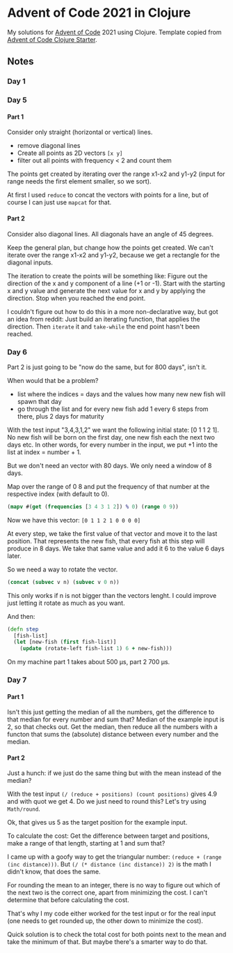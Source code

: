 # Advent of Code 2021 in Clojure

My solutions for [Advent of Code](https://www.adventofcode.com) 2021 using Clojure.
Template copied from [Advent of Code Clojure Starter](https://github.com/mhanberg/advent-of-code-clojure-starter).

## Notes
### Day 1

### Day 5
#### Part 1
Consider only straight (horizontal or vertical) lines.

* remove diagonal lines
* Create all points as 2D vectors `[x y]`
* filter out all points with frequency < 2 and count them

The points get created by iterating over the range x1-x2 and y1-y2 (input for
range needs the first element smaller, so we sort).

At first I used `reduce` to concat the vectors with points for a line, but of
course I can just use `mapcat` for that.

#### Part 2
Consider also diagonal lines. All diagonals have an angle of 45 degrees.

Keep the general plan, but change how the points get created. We can't iterate
over the range x1-x2 and y1-y2, because we get a rectangle for the diagonal
inputs.

The iteration to create the points will be something like: Figure out the
direction of the x and y component of a line (+1 or -1). Start with the
starting x and y value and generate the next value for x and y by applying the
direction. Stop when you reached the end point.

I couldn't figure out how to do this in a more non-declarative way, but got an
idea from reddit: Just build an iterating function, that applies the direction.
Then `iterate` it and `take-while` the end point hasn't been reached.

### Day 6
Part 2 is just going to be "now do the same, but for 800 days", isn't it.

When would that be a problem?
- list where the indices = days and the values how many new new fish will spawn that day
- go through the list and for every new fish add 1 every 6 steps from there, plus 2 days for maturity

With the test input "3,4,3,1,2" we want the following initial state: [0 1 1 2
1]. No new fish will be born on the first day, one new fish each the next two
days etc. In other words, for every number in the input, we put +1 into the
list at index = number + 1.

But we don't need an vector with 80 days. We only need a window of 8 days.

Map over the range of 0 8 and put the frequency of that number at the
respective index (with default to 0).

```clojure
(mapv #(get (frequencies [3 4 3 1 2]) % 0) (range 0 9))
```

Now we have this vector: `[0 1 1 2 1 0 0 0 0]`

At every step, we take the first value of that vector and move it to the last
position. That represents the new fish, that every fish at this step will
produce in 8 days. We take that same value and add it 6 to the value 6 days
later.

So we need a way to rotate the vector.

```clojure
(concat (subvec v n) (subvec v 0 n))
```

This only works if n is not bigger than the vectors lenght. I could improve
just letting it rotate as much as you want.

And then:

```clojure
(defn step
  [fish-list]
  (let [new-fish (first fish-list)]
    (update (rotate-left fish-list 1) 6 + new-fish)))
```

On my machine part 1 takes about 500 µs, part 2 700 µs.

### Day 7
#### Part 1
Isn't this just getting the median of all the numbers, get the difference to that median for every number and sum that?
Median of the example input is 2, so that checks out.
Get the median, then reduce all the numbers with a functon that sums the (absolute) distance between every number and the median.

#### Part 2
Just a hunch: if we just do the same thing but with the mean instead of the median?

With the test input `(/ (reduce + positions) (count positions)` gives 4.9 and
with quot we get 4. Do we just need to round this? Let's try using
`Math/round`.

Ok, that gives us 5 as the target position for the example input.

To calculate the cost: Get the difference between target and positions, make a
range of that length, starting at 1 and sum that?

I came up with a goofy way to get the triangular number: `(reduce + (range (inc distance)))`.
But `(/ (* distance (inc distance)) 2)` is the math I didn't know, that does the same.

For rounding the mean to an integer, there is no way to figure out which of the
next two is the correct one, apart from minimizing the cost. I can't determine
that before calculating the cost.

That's why I my code either worked for the test input or for the real input
(one needs to get rounded up, the other down to minimize the cost).

Quick solution is to check the total cost for both points next to the mean and
take the minimum of that. But maybe there's a smarter way to do that.
